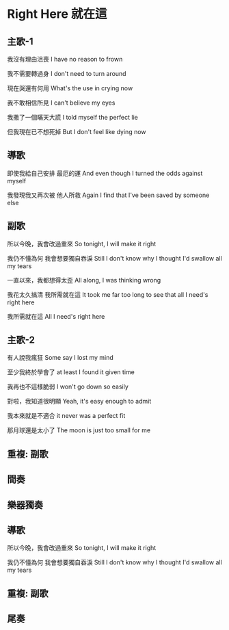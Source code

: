 # Right Here 就在這

## 主歌-1

我沒有理由沮喪
I have no reason to frown

我不需要轉過身
I don't need to turn around

現在哭還有何用
What's the use in crying now

我不敢相信所見
I can't believe my eyes

我撒了一個瞞天大謊
I told myself the perfect lie

但我現在已不想死掉
But I don't feel like dying now

## 導歌

即使我給自己安排
最厄的運
And even though I turned the odds
against myself

我發現我又再次被
他人所救
Again I find that I've been saved
by someone else

## 副歌

所以今晚，我會改過重來
So tonight, I will make it right

我仍不懂為何
我會想要獨自吞淚
Still I don't know why
I thought I'd swallow all my tears

一直以來，我都想得太歪
All along, I was thinking wrong

我花太久搞清
我所需就在這
It took me far too long to see that
all I need's right here

我所需就在這
All I need's right here

## 主歌-2

有人說我瘋狂
Some say I lost my mind

至少我終於學會了
at least I found it given time

我再也不這樣脆弱
I won't go down so easily

對啦，我知道很明顯
Yeah, it's easy enough to admit

我本來就是不適合
it never was a perfect fit

那月球還是太小了
The moon is just too small for me

## 重複: 副歌

## 間奏

## 樂器獨奏

## 導歌

所以今晚，我會改過重來
So tonight, I will make it right

我仍不懂為何
我會想要獨自吞淚
Still I don't know why
I thought I'd swallow all my tears

## 重複: 副歌

## 尾奏
